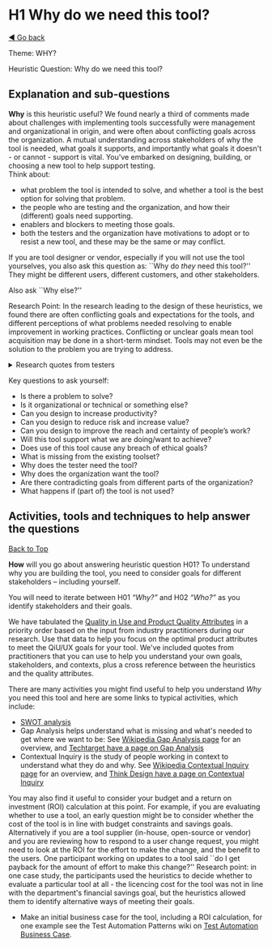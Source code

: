 <a name="TopofPage"></a>
# H1 Why do we need this tool?
[◄ Go back](README.md)

Theme: WHY?

Heuristic Question: Why do we need this tool?

## Explanation and sub-questions

**Why** is this heuristic useful? We found nearly a third of comments made about challenges with implementing tools successfully were management and organizational in origin, and were often about conflicting goals across the organization. A mutual understanding across stakeholders of why the tool is needed, what goals it supports, and importantly what goals it doesn't - or cannot - support is vital. 
You've embarked on designing, building, or choosing a new tool to help support testing.  
Think about:

-	what problem the tool is intended to solve, and whether a tool is the best option for solving that problem. 
-	the people who are testing and the organization, and how their (different) goals need supporting. 
-	enablers and blockers to meeting those goals. 
-	both the testers and the organization have motivations to adopt or to resist a new tool, and these may be the same or may conflict.

If you are tool designer or vendor, especially if you will not use the tool yourselves, you also ask this question as:
``Why do *they* need this tool?'' 
They might be different users, different customers, and other stakeholders.

Also ask ``Why else?''

Research Point: In the research leading to the design of these heuristics, we found there are often conflicting goals and expectations for the tools, and different perceptions of what problems needed resolving to enable improvement in working practices. Conflicting or unclear goals mean tool acquisition may be done in a short-term mindset. Tools may not even be the solution to the problem you are trying to address.

<details close>
<summary>Research quotes from testers</summary>

*``There may be several organizations - even within one organization - with conflicting goals for the same tool [example given of password control tool] Audit versus Dev may have different views about how that might be used''*

*``muddling through - don't have a goal ... just want to do things ... get things done''*

*``change always comes with some resistance, Discussing and setting a clear, shared goal we got a better understanding and purpose to find energy and time and money to finish the transition''*

*`` I would suggest we stop seeing tools as our main goal that will save us, or do the job for us''*

</details>

Key questions to ask yourself:
-	Is there a problem to solve?
-	Is it organizational or technical or something else?
- Can you design to increase productivity?
-	Can you design to reduce risk and increase value?
-	Can you design to improve the reach and certainty of people’s work?
-	Will this tool support what we are doing/want to achieve?
-	Does use of this tool cause any breach of ethical goals?
-	What is missing from the existing toolset?
-	Why does the tester need the tool?
-	Why does the organization want the tool?
-	Are there contradicting goals from different parts of the organization?
- What happens if (part of) the tool is not used?

## Activities, tools and techniques to help answer the questions
[Back to Top](#TopofPage)

**How** will you go about answering heuristic question H01? To understand why you are building the tool, you need to consider goals for different stakeholders – including yourself.

You will need to iterate between H01 *“Why?”* and H02 *“Who?”* as you identify stakeholders and their goals.

We have tabulated the [Quality in Use and Product Quality Attributes](Qualityattributesv2.md) in a priority order based on the input from industry practitioners during our research. Use that data to help you focus on the optimal product attributes to meet the QiU/UX goals for your tool. We've included quotes from practitioners that you can use to help you understand your own goals, stakeholders, and contexts, plus a cross reference between the heuristics and the quality attributes.

There are many activities you might find useful to help you understand *Why* you need this tool and here are some links to typical activities, which include:
-	[SWOT analysis](Technique-SWOT-Analysis.md)
-	Gap Analysis helps understand what is missing and what's needed to get where we want to be: See [Wikipedia Gap Analysis page]( https://en.wikipedia.org/wiki/Gap_analysis) for an overview, and [Techtarget have a page on Gap Analysis](https://www.techtarget.com/searchcio/definition/gap-analysis)
-	Contextual Inquiry is the study of people working in context to understand what they do and why. See [Wikipedia Contextual Inquiry page](https://en.wikipedia.org/wiki/Contextual_inquiry) for an overview, and [Think Design have a page on Contextual Inquiry](https://think.design/user-design-research/contextual-inquiry/)

You may also find it useful to consider your budget and a return on investment (ROI) calculation at this point. 
For example, if you are evaluating whether to use a tool, an early question might be to consider whether the cost of the tool is in line with budget constraints and savings goals. 
Alternatively if you are a tool supplier (in-house, open-source or vendor) and you are reviewing how to respond to a user change request, you might need to look at the ROI for the effort to make the change, and the benefit to the users. One participant working on updates to a tool said ``do I get payback for the amount of effort to make this change?''
Research point: in one case study, the participants used the heuristics to decide whether to evaluate a particular tool at all - the licencing cost for the tool was not in line with the department's financial savings goal, but the heuristics allowed them to identify alternative ways of meeting their goals. 
- Make an initial business case for the tool, including a ROI calculation, for one example see the Test Automation Patterns wiki on [Test Automation Business Case](https://testautomationpatterns.org/wiki/index.php/TEST_AUTOMATION_BUSINESS_CASE).
